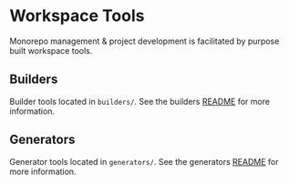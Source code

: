 # Workspace Tools

Monorepo management & project development is facilitated by purpose built workspace tools.

## Builders

Builder tools located in `builders/`. See the builders [README](./builders/README.md) for more information.

## Generators

Generator tools located in `generators/`. See the generators [README](./generators/README.md) for more information.
